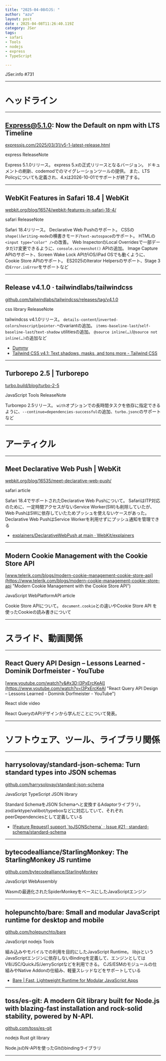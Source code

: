 ```yaml
---
title: "2025-04-08のJS: "
author: "azu"
layout: post
date : 2025-04-08T11:26:40.119Z
category: JSer
tags:
- safari
- Tools
- nodejs
- express
- TypeScript

---
```


JSer.info #731

----

<h1 class="site-genre">ヘッドライン</h1>

----

## Express@5.1.0: Now the Default on npm with LTS Timeline
[expressjs.com/2025/03/31/v5-1-latest-release.html](https://expressjs.com/2025/03/31/v5-1-latest-release.html "Express@5.1.0: Now the Default on npm with LTS Timeline")
<p class="jser-tags jser-tag-icon"><span class="jser-tag">express</span> <span class="jser-tag">ReleaseNote</span></p>

Express 5.1.0リリース。
express 5.xの正式リリースとなるバージョン。
ドキュメントの刷新、codemodでのマイグレーションツールの提供。
また、LTS Policyについても定義され、4.xは2026-10-01でサポートが終了する。


----

## WebKit Features in Safari 18.4 | WebKit
[webkit.org/blog/16574/webkit-features-in-safari-18-4/](https://webkit.org/blog/16574/webkit-features-in-safari-18-4/ "WebKit Features in Safari 18.4 | WebKit")
<p class="jser-tags jser-tag-icon"><span class="jser-tag">safari</span> <span class="jser-tag">ReleaseNote</span></p>

Safari 18.4リリース。
Declarative Web Pushのサポート。
CSSの`shape()`/`writing-mode`の横書きモード/`text-autospace`のサポート。
HTMLの`<input type="color" />`の改善。
Web InspectorのLocal Overridesで一部データだけ変更できるように、`console.screenshot()` APIの追加。
Image Capture APIのサポート、Screen Wake Lock APIがiOS/iPad OSでも動くように、Cookie Store APIのサポート。
ES2025のIterator Helpersのサポート、Stage 3の`Error.isError`をサポートなど


----

## Release v4.1.0 · tailwindlabs/tailwindcss
[github.com/tailwindlabs/tailwindcss/releases/tag/v4.1.0](https://github.com/tailwindlabs/tailwindcss/releases/tag/v4.1.0 "Release v4.1.0 · tailwindlabs/tailwindcss")
<p class="jser-tags jser-tag-icon"><span class="jser-tag">css</span> <span class="jser-tag">library</span> <span class="jser-tag">ReleaseNote</span></p>

tailwindcss v4.1.0リリース。
`details-content`/`inverted-colors`/`noscript`/`pointer-*`のvariantの追加。
`items-baseline-last`/`self-baseline-last`/`text-shadow` utilitiesの追加。
`@source inline(…)`/`@source not inline(…)`の追加など

- [Dummy](http://example.com/ "Dummy")
- [Tailwind CSS v4.1: Text shadows, masks, and tons more - Tailwind CSS](https://tailwindcss.com/blog/tailwindcss-v4-1 "Tailwind CSS v4.1: Text shadows, masks, and tons more - Tailwind CSS")

----

## Turborepo 2.5 | Turborepo
[turbo.build/blog/turbo-2-5](https://turbo.build/blog/turbo-2-5 "Turborepo 2.5 | Turborepo")
<p class="jser-tags jser-tag-icon"><span class="jser-tag">JavaScript</span> <span class="jser-tag">Tools</span> <span class="jser-tag">ReleaseNote</span></p>

Turborepo 2.5リリース。
`with`オプションでの長時間タスクを依存に指定できるように、`--continue=dependencies-successful`の追加、`turbo.jsonc`のサポートなど


----
<h1 class="site-genre">アーティクル</h1>

----

## Meet Declarative Web Push | WebKit
[webkit.org/blog/16535/meet-declarative-web-push/](https://webkit.org/blog/16535/meet-declarative-web-push/ "Meet Declarative Web Push | WebKit")
<p class="jser-tags jser-tag-icon"><span class="jser-tag">safari</span> <span class="jser-tag">article</span></p>

Safari 18.4でサポートされたDeclarative Web Pushについて。
SafariはITP対応のために、一定時間アクセスがないService Worker(SW)も削除していたが、Web PushはSWに依存していたためプッシュを使えないケースがあった。
Declarative Web PushはService Workerを利用せずにプッシュ通知を管理できる

- [explainers/DeclarativeWebPush at main · WebKit/explainers](https://github.com/WebKit/explainers/tree/main/DeclarativeWebPush "explainers/DeclarativeWebPush at main · WebKit/explainers")

----

## Modern Cookie Management with the Cookie Store API
[www.telerik.com/blogs/modern-cookie-management-cookie-store-api](https://www.telerik.com/blogs/modern-cookie-management-cookie-store-api "Modern Cookie Management with the Cookie Store API")
<p class="jser-tags jser-tag-icon"><span class="jser-tag">JavaScript</span> <span class="jser-tag">WebPlatformAPI</span> <span class="jser-tag">article</span></p>

Cookie Store APIについて。
`document.cookie`との違いやCookie Store API を使ったCookieの読み書きについて


----
<h1 class="site-genre">スライド、動画関係</h1>

----

## React Query API Design – Lessons Learned - Dominik Dorfmeister - YouTube
[www.youtube.com/watch?v&#x3D;l3PxErcKeAI](https://www.youtube.com/watch?v=l3PxErcKeAI "React Query API Design – Lessons Learned - Dominik Dorfmeister - YouTube")
<p class="jser-tags jser-tag-icon"><span class="jser-tag">React</span> <span class="jser-tag">slide</span> <span class="jser-tag">video</span></p>

React QueryのAPIデザインから学んだことについて発表。


----
<h1 class="site-genre">ソフトウェア、ツール、ライブラリ関係</h1>

----

## harrysolovay/standard-json-schema: Turn standard types into JSON schemas
[github.com/harrysolovay/standard-json-schema](https://github.com/harrysolovay/standard-json-schema "harrysolovay/standard-json-schema: Turn standard types into JSON schemas")
<p class="jser-tags jser-tag-icon"><span class="jser-tag">JavaScript</span> <span class="jser-tag">TypeScript</span> <span class="jser-tag">JSON</span> <span class="jser-tag">library</span></p>

Standard SchemaをJSON Schemaへと変換するAdaptorライブラリ。
zod/arktype/valibot/typeboxなどに対応していて、それぞれpeerDependenciesとして定義している

- [\[Feature Request\] support \`toJSONSchema\` · Issue #21 · standard-schema/standard-schema](https://github.com/standard-schema/standard-schema/issues/21 "\[Feature Request\] support \&#x60;toJSONSchema\&#x60; · Issue #21 · standard-schema/standard-schema")

----

## bytecodealliance/StarlingMonkey: The StarlingMonkey JS runtime
[github.com/bytecodealliance/StarlingMonkey](https://github.com/bytecodealliance/StarlingMonkey "bytecodealliance/StarlingMonkey: The StarlingMonkey JS runtime")
<p class="jser-tags jser-tag-icon"><span class="jser-tag">JavaScript</span> <span class="jser-tag">WebAssembly</span></p>

Wasmの最適化されたSpiderMonkeyをベースにしたJavaScriptエンジン


----

## holepunchto/bare: Small and modular JavaScript runtime for desktop and mobile
[github.com/holepunchto/bare](https://github.com/holepunchto/bare "holepunchto/bare: Small and modular JavaScript runtime for desktop and mobile")
<p class="jser-tags jser-tag-icon"><span class="jser-tag">JavaScript</span> <span class="jser-tag">nodejs</span> <span class="jser-tag">Tools</span></p>

組み込みやモバイルでの利用を目的にしたJavaScript Runtime。
libjsというJavaScriptエンジンに依存しないBindingを定義して、エンジンとしてはV8/JSC/QuickJS/JerryScriptなどを利用できる。
CJS/ESMのモジュールの仕組みやNative Addonの仕組み、軽量スレッドなどをサポートしている

- [Bare | Fast, Lightweight Runtime for Modular JavaScript Apps](https://bare.pears.com/ "Bare | Fast, Lightweight Runtime for Modular JavaScript Apps")

----

## toss/es-git: A modern Git library built for Node.js with blazing-fast installation and rock-solid stability, powered by N-API.
[github.com/toss/es-git](https://github.com/toss/es-git "toss/es-git: A modern Git library built for Node.js with blazing-fast installation and rock-solid stability, powered by N-API.")
<p class="jser-tags jser-tag-icon"><span class="jser-tag">nodejs</span> <span class="jser-tag">Rust</span> <span class="jser-tag">git </span> <span class="jser-tag">library</span></p>

Node.jsのN-APIを使ったGitのbindingライブラリ


----
